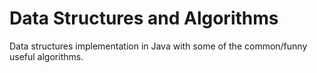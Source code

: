 # Data Structures and Algorithms

Data structures implementation in Java with some of the common/funny useful algorithms.
